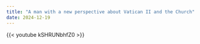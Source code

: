 ```yaml
---
title: "A man with a new perspective about Vatican II and the Church"
date: 2024-12-19
---
```


{{< youtube kSHRUNbhfZ0 >}}
